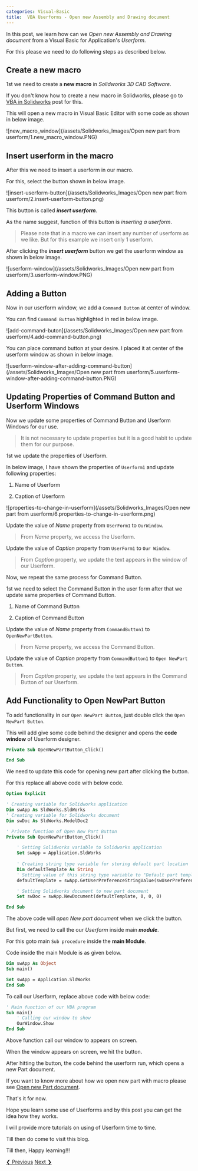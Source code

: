 ```yaml
---
categories: Visual-Basic
title:  VBA Userforms - Open new Assembly and Drawing document
---
```


In this post, we learn how can we *Open new Assembly and Drawing document* from a Visual Basic for Application's *Userform*.

For this please we need to do following steps as described below.

## Create a new macro

1st we need to create a **new macro** in *Solidworks 3D CAD Software*.

If you don't know how to create a new macro in Solidworks, please go to [VBA in Solidworks](/solidworks-macros/vba-in-solidworks) post for this.

This will open a new macro in Visual Basic Editor with some code as shown in below image.

![new_macro_window](/assets/Solidworks_Images/Open new part from userform/1.new_macro_window.PNG) 
## Insert userform in the macro

After this we need to insert a userform in our macro.

For this, select the button shown in below image.

![insert-userform-button](/assets/Solidworks_Images/Open new part from userform/2.insert-userform-button.png)

This button is called ***insert userform***. 

As the name suggest, function of this button is *inserting a userform*.

> Please note that in a macro we can insert any number of userform as we like. But for this example we insert only 1 userform.

After clicking the ***insert userform*** button we get the userform window as shown in below image.

![userform-window](/assets/Solidworks_Images/Open new part from userform/3.userform-window.PNG)

## Adding a Button

Now in our userform window, we add a `Command Button` at center of window.

You can find `Command Button` highlighted in red in below image.

![add-command-buton](/assets/Solidworks_Images/Open new part from userform/4.add-command-button.png)

You can place command button at your desire. I placed it at center of the userform window as shown in below image.

![userform-window-after-adding-command-button](/assets/Solidworks_Images/Open new part from userform/5.userform-window-after-adding-command-button.PNG)

## Updating Properties of Command Button and Userform Windows

Now we update some properties of Command Button and Userform Windows for our use.

> It is not necessary to update properties but it is a good habit to update them for our purpose. 

1st we update the properties of Userform.

In below image, I have shown the properties of `Userform1` and update following properties:

1. Name of Userform

2. Caption of Userform

![properties-to-change-in-userform](/assets/Solidworks_Images/Open new part from userform/6.properties-to-change-in-userform.png)

Update the value of *Name* property from `UserForm1` to `OurWindow`.

> From *Name* property, we access the Userform.

Update the value of *Caption* property from `UserForm1` to `Our Window`.

> From *Caption* property, we update the text appears in the window of our Userform.

Now, we repeat the same process for Command Button.

1st we need to select the Command Button in the user form after that we update same properties of Command Button.

1. Name of Command Button

2. Caption of Command Button

Update the value of *Name* property from `CommandButton1` to `OpenNewPartButton`.

> From *Name* property, we access the Command Button.

Update the value of *Caption* property from `CommandButton1` to `Open NewPart Button`.

> From *Caption* property, we update the text appears in the Command Button of our Userform.

## Add Functionality to Open NewPart Button

To add functionality in our `Open NewPart Button`, just double click the `Open NewPart Button`.

This will add give some code behind the designer and opens the **code window** of Userform designer.

```vb
Private Sub OpenNewPartButton_Click()

End Sub
```

We need to update this code for opening new part after clicking the button.

For this replace all above code with below code.

```vb
Option Explicit

' Creating variable for Solidworks application
Dim swApp As SldWorks.SldWorks
' Creating variable for Solidworks document
Dim swDoc As SldWorks.ModelDoc2

' Private function of Open New Part Button 
Private Sub OpenNewPartButton_Click()

    ' Setting Solidworks variable to Solidworks application
    Set swApp = Application.SldWorks
    
    ' Creating string type variable for storing default part location
    Dim defaultTemplate As String
    ' Setting value of this string type variable to "Default part template"
    defaultTemplate = swApp.GetUserPreferenceStringValue(swUserPreferenceStringValue_e.swDefaultTemplatePart)

    ' Setting Solidworks document to new part document
    Set swDoc = swApp.NewDocument(defaultTemplate, 0, 0, 0)

End Sub
```

The above code will *open New part document* when we click the button.

But first, we need to call the our *Userform* inside main ***module***.

For this goto main `Sub procedure` inside the **main Module**.

Code inside the main Module is as given below.

```vb
Dim swApp As Object
Sub main()

Set swApp = Application.SldWorks
End Sub
```

To call our Userform, replace above code with below code:

```vb
' Main function of our VBA program
Sub main()
    ' Calling our window to show
    OurWindow.Show
End Sub
```

Above function call our window to appears on screen.

When the window appears on screen, we hit the button.

After hitting the button, the code behind the userform run, which opens a new Part document.

If you want to know more about how we open new part with macro please see [Open new Part document](/solidworks-macros/open-new-document).

That's it for now.

Hope you learn some use of Userforms and by this post you can get the idea how they works.

I will provide more tutorials on using of Userform time to time.

Till then do come to visit this blog.

Till then, Happy learning!!!

<!-- This is post navigation bar -->
<div class="w3-bar w3-margin-top w3-margin-bottom">
  <a href="/visual-basic/vba-userform" class="w3-button w3-rose">&#10094; Previous</a>
  <a href="/visual-basic/open-part-from-userform" class="w3-button w3-rose w3-right">Next &#10095;</a>
</div>

